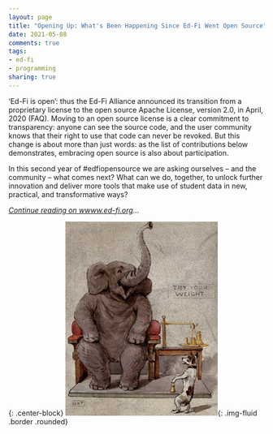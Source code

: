 ```yaml
---
layout: page
title: "Opening Up: What's Been Happening Since Ed-Fi Went Open Source"
date: 2021-05-08
comments: true
tags:
- ed-fi
- programming
sharing: true
---
```


&lsquo;Ed-Fi is open&rsquo;: thus the Ed-Fi Alliance announced its transition from a
proprietary license to the open source Apache License, version 2.0, in April,
2020 (FAQ). Moving to an open source license is a clear commitment to
transparency: anyone can see the source code, and the user community knows that
their right to use that code can never be revoked. But this change is about more
than just words: as the list of contributions below demonstrates, embracing open
source is also about participation.

In this second year of #edfiopensource we are asking ourselves &ndash; and the
community &ndash; what comes next? What can we do, together, to unlock further
innovation and deliver more tools that make use of student data in new,
practical, and transformative ways?

_[Continue reading on wwww.ed-fi.org](https://www.ed-fi.org/blog/2021/05/opening-up-whats-been-happening-since-ed-fi-went-open-source/)..._

{: .center-block}
![Elephant and dog](/images/elephant-and-dog.jpg){: .img-fluid .border .rounded}
